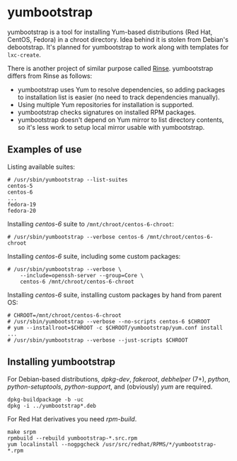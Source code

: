 yumbootstrap
============

yumbootstrap is a tool for installing Yum-based distributions (Red Hat,
CentOS, Fedora) in a chroot directory. Idea behind it is stolen from Debian's
debootstrap. It's planned for yumbootstrap to work along with templates for
`lxc-create`.

There is another project of similar purpose called
[Rinse](http://www.steve.org.uk/Software/rinse/). yumbootstrap differs from
Rinse as follows:

  * yumbootstrap uses Yum to resolve dependencies, so adding packages to
    installation list is easier (no need to track dependencies manually).
  * Using multiple Yum repositories for installation is supported.
  * yumbootstrap checks signatures on installed RPM packages.
  * yumbootstrap doesn't depend on Yum mirror to list directory contents, so
    it's less work to setup local mirror usable with yumbootstrap.

Examples of use
---------------

Listing available suites:

    # /usr/sbin/yumbootstrap --list-suites
    centos-5
    centos-6
    ...
    fedora-19
    fedora-20

Installing *centos-6* suite to `/mnt/chroot/centos-6-chroot`:

    # /usr/sbin/yumbootstrap --verbose centos-6 /mnt/chroot/centos-6-chroot

Installing *centos-6* suite, including some custom packages:

    # /usr/sbin/yumbootstrap --verbose \
        --include=openssh-server --group=Core \
        centos-6 /mnt/chroot/centos-6-chroot

Installing *centos-6* suite, installing custom packages by hand from parent OS:

    # CHROOT=/mnt/chroot/centos-6-chroot
    # /usr/sbin/yumbootstrap --verbose --no-scripts centos-6 $CHROOT
    # yum --installroot=$CHROOT -c $CHROOT/yumbootstrap/yum.conf install ...
    # /usr/sbin/yumbootstrap --verbose --just-scripts $CHROOT

Installing yumbootstrap
-----------------------

For Debian-based distributions, *dpkg-dev*, *fakeroot*, *debhelper* (7+),
*python*, *python-setuptools*, *python-support*, and (obviously) *yum* are
required.

    dpkg-buildpackage -b -uc
    dpkg -i ../yumbootstrap*.deb

For Red Hat derivatives you need *rpm-build*.

    make srpm
    rpmbuild --rebuild yumbootstrap-*.src.rpm
    yum localinstall --nogpgcheck /usr/src/redhat/RPMS/*/yumbootstrap-*.rpm
